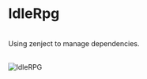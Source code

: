   # IdleRpg
  <br>
    Using zenject to manage dependencies. <br>
  <br>
    
  ![IdleRPG](https://github.com/user-attachments/assets/5e573027-9d2e-4964-b579-d495e2cde483)
